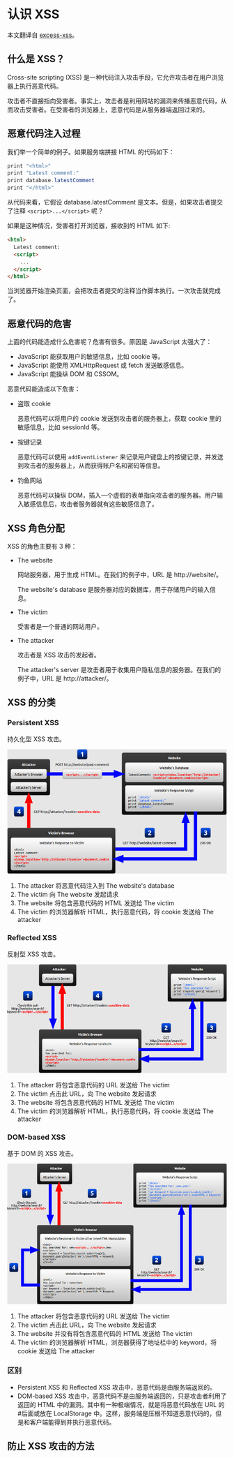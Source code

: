 # 认识 XSS

本文翻译自 [excess-xss](https://excess-xss.com/)。

## 什么是 XSS？

Cross-site scripting (XSS) 是一种代码注入攻击手段，它允许攻击者在用户浏览器上执行恶意代码。

攻击者不直接指向受害者。事实上，攻击者是利用网站的漏洞来传播恶意代码，从而攻击受害者。在受害者的浏览器上，恶意代码是从服务器端返回过来的。

## 恶意代码注入过程

我们举一个简单的例子。如果服务端拼接 HTML 的代码如下：

```java
print "<html>"
print "Latest comment:"
print database.latestComment
print "</html>"
```

从代码来看，它假设 database.latestComment 是文本。但是，如果攻击者提交了注释 `<script>...</script>` 呢？

如果是这种情况，受害者打开浏览器，接收到的 HTML 如下:

```html
<html>
  Latest comment:
  <script>
    ...
  </script>
</html>
```

当浏览器开始渲染页面，会把攻击者提交的注释当作脚本执行。一次攻击就完成了。

## 恶意代码的危害

上面的代码能造成什么危害呢？危害有很多。原因是 JavaScript 太强大了：

- JavaScript 能获取用户的敏感信息，比如 cookie 等。
- JavaScript 能使用 XMLHttpRequest 或 fetch 发送敏感信息。
- JavaScript 能操纵 DOM 和 CSSOM。

恶意代码能造成以下危害：

- 盗取 cookie

  恶意代码可以将用户的 cookie 发送到攻击者的服务器上，获取 cookie 里的敏感信息，比如 sessionId 等。

- 按键记录

  恶意代码可以使用 `addEventListener` 来记录用户键盘上的按键记录，并发送到攻击者的服务器上，从而获得账户名和密码等信息。

- 钓鱼网站

  恶意代码可以操纵 DOM，插入一个虚假的表单指向攻击者的服务器。用户输入敏感信息后，攻击者服务器就有这些敏感信息了。

## XSS 角色分配

XSS 的角色主要有 3 种：

- The website

  网站服务器，用于生成 HTML。在我们的例子中，URL 是 http://website/。

  The website's database 是服务器对应的数据库，用于存储用户的输入信息。

- The victim

  受害者是一个普通的网站用户。

- The attacker

  攻击者是 XSS 攻击的发起者。

  The attacker's server 是攻击者用于收集用户隐私信息的服务器。在我们的例子中，URL 是 http://attacker/。

## XSS 的分类

### Persistent XSS

持久化型 XSS 攻击。

![persistent-xss](../assets/img/persistent-xss.png)

1. The attacker 将恶意代码注入到 The website's database
2. The victim 向 The website 发起请求
3. The website 将包含恶意代码的 HTML 发送给 The victim
4. The victim 的浏览器解析 HTML，执行恶意代码，将 cookie 发送给 The attacker

### Reflected XSS

反射型 XSS 攻击。

![reflected-xss](../assets/img/reflected-xss.png)

1. The attacker 将包含恶意代码的 URL 发送给 The victim
2. The victim 点击此 URL，向 The website 发起请求
3. The website 将包含恶意代码的 HTML 发送给 The victim
4. The victim 的浏览器解析 HTML，执行恶意代码，将 cookie 发送给 The attacker

### DOM-based XSS

基于 DOM 的 XSS 攻击。

![dom-based-xss](../assets/img/dom-based-xss.png)

1. The attacker 将包含恶意代码的 URL 发送给 The victim
2. The victim 点击此 URL，向 The website 发起请求
3. The website 并没有将包含恶意代码的 HTML 发送给 The victim
4. The victim 的浏览器解析 HTML，浏览器获得了地址栏中的 keyword，将 cookie 发送给 The attacker

### 区别

- Persistent XSS 和 Reflected XSS 攻击中，恶意代码是由服务端返回的。
- DOM-based XSS 攻击中，恶意代码不是由服务端返回的，只是攻击者利用了返回的 HTML 中的漏洞。其中有一种极端情况，就是将恶意代码放在 URL 的#后面或放在 LocalStorage 中。这样，服务端是压根不知道恶意代码的，但是和客户端能得到并执行恶意代码。

## 防止 XSS 攻击的方法
